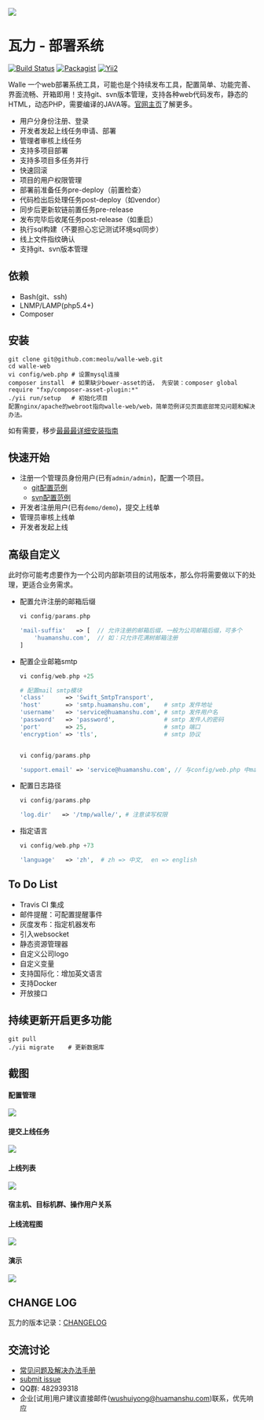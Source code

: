 ![](https://raw.github.com/meolu/walle-web/master/screenshots/logo.jpg)

瓦力 - 部署系统
==========================
[![Build Status](https://travis-ci.org/meolu/walle-web.svg?branch=master)](https://travis-ci.org/meolu/walle-web)
[![Packagist](https://img.shields.io/packagist/v/meolu/walle-web.svg)](https://packagist.org/packages/meolu/walle-web)
[![Yii2](https://img.shields.io/badge/Powered_by-Yii_Framework-green.svg?style=flat)](http://www.yiiframework.com/)

Walle 一个web部署系统工具，可能也是个持续发布工具，配置简单、功能完善、界面流畅、开箱即用！支持git、svn版本管理，支持各种web代码发布，静态的HTML，动态PHP，需要编译的JAVA等。[官网主页](http://www.huamanshu.com/walle.html)了解更多。


* 用户分身份注册、登录
* 开发者发起上线任务申请、部署
* 管理者审核上线任务
* 支持多项目部署
* 支持多项目多任务并行
* 快速回滚
* 项目的用户权限管理
* 部署前准备任务pre-deploy（前置检查）
* 代码检出后处理任务post-deploy（如vendor）
* 同步后更新软链前置任务pre-release
* 发布完毕后收尾任务post-release（如重启）
* 执行sql构建（不要担心忘记测试环境sql同步）
* 线上文件指纹确认
* 支持git、svn版本管理



依赖
---

* Bash(git、ssh)
* LNMP/LAMP(php5.4+)
* Composer

安装
----
```
git clone git@github.com:meolu/walle-web.git
cd walle-web
vi config/web.php # 设置mysql连接
composer install  # 如果缺少bower-asset的话， 先安装：composer global require "fxp/composer-asset-plugin:*"
./yii run/setup   # 初始化项目
配置nginx/apache的webroot指向walle-web/web，简单范例详见页面底部常见问题和解决办法。
```

如有需要，移步[最最最详细安装指南](https://github.com/meolu/walle-web/blob/master/docs/install.md)


快速开始
-------
* 注册一个管理员身份用户(已有`admin/admin`)，配置一个项目。
    * [git配置范例](https://github.com/meolu/walle-web/blob/master/docs/config-git.md)
    * [svn配置范例](https://github.com/meolu/walle-web/blob/master/docs/config-svn.md)
* 开发者注册用户(已有`demo/demo`)，提交上线单
* 管理员审核上线单
* 开发者发起上线

高级自定义
--------
此时你可能考虑要作为一个公司内部新项目的试用版本，那么你将需要做以下的处理，更适合业务需求。

* 配置允许注册的邮箱后缀  
    ```php
    vi config/params.php

    'mail-suffix'   => [  // 允许注册的邮箱后缀，一般为公司邮箱后缀，可多个
        'huamanshu.com',  // 如：只允许花满树邮箱注册
    ]
    ```

* 配置企业邮箱smtp
    ```php
    vi config/web.php +25

    # 配置mail smtp模块
    'class'      => 'Swift_SmtpTransport',
    'host'       => 'smtp.huamanshu.com',    # smtp 发件地址
    'username'   => 'service@huamanshu.com', # smtp 发件用户名
    'password'   => 'password',              # smtp 发件人的密码
    'port'       => 25,                      # smtp 端口
    'encryption' => 'tls',                   # smtp 协议


    vi config/params.php

    'support.email' => 'service@huamanshu.com', // 与config/web.php 中mail模块的username一致
    ```

* 配置日志路径
    ```php
    vi config/params.php

    'log.dir'   => '/tmp/walle/', # 注意读写权限
    ```

* 指定语言
    ```php
    vi config/web.php +73

    'language'   => 'zh',  # zh => 中文,  en => english
    ```

To Do List
----------
- Travis CI 集成
- 邮件提醒：可配置提醒事件
- 灰度发布：指定机器发布
- 引入websocket
- 静态资源管理器
- 自定义公司logo
- 自定义变量
- 支持国际化：增加英文语言
- 支持Docker
- 开放接口

持续更新开启更多功能
-----------------
```
git pull
./yii migrate    # 更新数据库
```

截图
---

#### 配置管理
![](https://raw.github.com/meolu/walle-web/master/screenshots/walle-config-edit.jpg)

#### 提交上线任务
![](https://raw.github.com/meolu/walle-web/master/screenshots/walle-submit.jpg)

#### 上线列表
![](https://raw.github.com/meolu/walle-web/master/screenshots/walle-dev-list.jpg)

#### 宿主机、目标机群、操作用户关系

#### 上线流程图
![](https://raw.github.com/meolu/walle-web/master/screenshots/walle-flow.png)

#### 演示
![](https://raw.github.com/meolu/walle-web/master/screenshots/walle.gif)

## CHANGE LOG
瓦力的版本记录：[CHANGELOG](https://github.com/meolu/walle-web/blob/master/docs/CHANGELOG.md)


交流讨论
-------
- [常见问题及解决办法手册](https://github.com/meolu/walle-web/blob/master/docs/faq.md)
- [submit issue](https://github.com/meolu/walle-web/issues/new)
- QQ群: 482939318
- 企业[试用]用户建议直接邮件(wushuiyong@huamanshu.com)联系，优先响应
